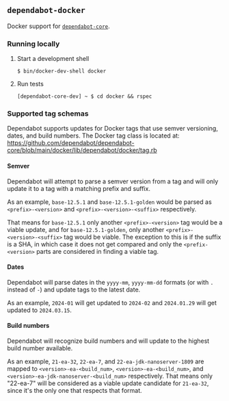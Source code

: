 ## `dependabot-docker`

Docker support for [`dependabot-core`][core-repo].

### Running locally

1. Start a development shell

   ```
   $ bin/docker-dev-shell docker
   ```

2. Run tests

   ```
   [dependabot-core-dev] ~ $ cd docker && rspec
   ```

[core-repo]: https://github.com/dependabot/dependabot-core

### Supported tag schemas

Dependabot supports updates for Docker tags that use semver versioning, dates, and build numbers.
The Docker tag class is located at:
https://github.com/dependabot/dependabot-core/blob/main/docker/lib/dependabot/docker/tag.rb

#### Semver

Dependabot will attempt to parse a semver version from a tag and will only update it to a tag with a matching prefix and suffix.

As an example, `base-12.5.1` and `base-12.5.1-golden` would be parsed as `<prefix>-<version>` and `<prefix>-<version>-<suffix>` respectively.

That means for `base-12.5.1` only another `<prefix>-<version>` tag would be a viable update, and for `base-12.5.1-golden`, only another `<prefix>-<version>-<suffix>` tag would be viable. The exception to this is if the suffix is a SHA, in which case it does not get compared and only the `<prefix-<version>` parts are considered in finding a viable tag.

#### Dates

Dependabot will parse dates in the `yyyy-mm`, `yyyy-mm-dd` formats (or with `.` instead of `-`) and update tags to the latest date.

As an example, `2024-01` will get updated to `2024-02` and `2024.01.29` will get updated to `2024.03.15`.

#### Build numbers

Dependabot will recognize build numbers and will update to the highest build number available.

As an example, `21-ea-32`, `22-ea-7`, and `22-ea-jdk-nanoserver-1809` are mapped to `<version>-ea-<build_num>`, `<version>-ea-<build_num>`, and `<version>-ea-jdk-nanoserver-<build_num>` respectively.
That means only "22-ea-7" will be considered as a viable update candidate for `21-ea-32`, since it's the only one that respects that format.
